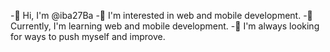 -👋 Hi, I'm @iba27Ba
-👀 I'm interested in web and mobile development.
-🌱 Currently, I'm learning web and mobile development.
-💞️ I'm always looking for ways to push myself and improve.

<!---
iba27Ba/iba27Ba is a ✨ special ✨ repository because its `README.md` (this file) appears on your GitHub profile.
You can click the Preview link to take a look at your changes.
--->
